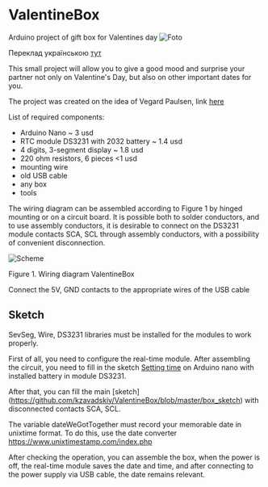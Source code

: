 # ValentineBox
Arduino project of gift box for Valentines day
![Foto](https://lh3.googleusercontent.com/zsYO3oxreWbP0d8SufO2Wx7JvZOUeQSrICO7VNHVK3ys23LzPO-s1nXEhfPwgTgUEKrC0hyDTvxF-3sO7x4S691Ke4ylLM8sJr7Ne8aTJthsNc81nhdhf8s9GH9rGcMVUOiH3igOYbIzAw1fMrclcBwpNpQAblWZy3Pp3jSs_9DnBToHs1uo6fTz-AIRNu-RrJ0nZb0NPnOqqqM-jXApjLhGEe18rzNunjHX6rvrM716FCsjxgBd4wcOL-Q82-O2g551veDFHm2N5KnhMLesH9CYmf3Go1i8E3bzgY2C5IHdmumoO8b9YkOHT9US40BuKZbfNBFHyoc_ABPfHa2PqIHeCEgAUCnvThzJMrvcUVZymOkQ-wWGErG-WP66DnMGEeP5VIo0GXGXrYURLxGIZrFjkpGQwE8Nk8LzJYodQQEAzhR-DjLhvaolCp1HrztInszEYt0PBR52vZqhm6_2Bb5j1jNeTCPn-3WNWQwpf6b_xLfs42UliupfYjhPnJa9Q07ZrGpWQNWL8pqaxsAZiSYlMiSF4OmLW75r7MiRpJXZ78p0B2JRz8QZisCTSEYGZ8XqpAa69RcpPW_h9TXsvvmcvKtj-532DkzIrtIsLrX8AZba5SPQK8UfmIIXff3KJdMVq_Y2MjGIK7QzQl-eqOLZ6wSyHIpOxjMHekZvQl2rCAVRvoCGbjc3eJ9Y=w872-h654-no?authuser=0)

Переклад українською [тут](https://github.com/kzavadskiy/ValentineBox/blob/master/README.ua.md)

This small project will allow you to give a good mood and surprise your partner not only on Valentine's Day, but also on other important dates for you.

The project was created on the idea of Vegard Paulsen, link [here](https://vegardpaulsen.wordpress.com/valentineduino/)

List of required components:
* Arduino Nano ~ 3 usd
* RTC module DS3231 with 2032 battery ~ 1.4 usd
* 4 digits, 3-segment display ~ 1.8 usd
* 220 ohm resistors, 6 pieces <1 usd
* mounting wire
* old USB cable
* any box
* tools

The wiring diagram can be assembled according to Figure 1 by hinged mounting or on a circuit board. It is possible both to solder conductors, and to use assembly conductors, it is desirable to connect on the DS3231 module contacts SCA, SCL through assembly conductors, with a possibility of convenient disconnection.

![Scheme](https://lh3.googleusercontent.com/C0eLP7MX9KyfVlWX35nVtFYSX55kJ22HcbiFyaYtI_rm8lAYkZcHnOkICZqad9HaUam8NfuwUAVjqO48W2DQj-pkv85jCPJvbpT7W6Qg7Tj8MSITcDHqRMryfY_eHac_YRIv-Oy2UQv7rWjDXUFiM2pz8owH3e5oUUHp43EFb9-rELdk0tUR5aUznW0FO6bk3Xf4zUbzvm6gz80FCR12D0iVVPZ9S0mLQWtqY-D7Rz6Jxdm_LJy-2X6DviY7h5zg7Ufg8VRsVBOf_RlrexeZ6CFodxbMEzfj3QHVB4Rd-JNQ0cNW8a6XPzg0Dzr9UXp4R4bLBzEI-or1UqK8Rfq00BRjKGWUr_F7Yv-cfARKgg-XfyJKodtBulrP_lng5N75rfd8PbF-XtHnvnIMbgkUh89tv78EtcRSo6A7w95w8sRs3pzlGHRdhIx60CF-0-8MBc1OARfK5GAa-nYwPc3Rh8_B_C-xkWGB8VMnPo3i3xfx0bUVaDRgTgSVPiXdALVXd0I_0_zvux0mIzDrGZg_mGnNjLCrmoyazkCnWaCzFjWjLBKS_u5P82TwE08QRg_qxIxuh1XaXOHJ_Oqk7WLCv4SorvL8ehwAgsGT_eDmSOqH0GpRP8I-xoaN0UCuTeBbyLtudAOUqkLv035ukw6jBNUV--kX1a0o2svUg4Ipn940jdMf9fFWFQ05Np-z=w857-h436-no?authuser=0)

Figure 1. Wiring diagram ValentineBox

Connect the 5V, GND contacts to the appropriate wires of the USB cable

## Sketch

SevSeg, Wire, DS3231 libraries must be installed for the modules to work properly.

First of all, you need to configure the real-time module. After assembling the circuit, you need to fill in the sketch [Setting time](https://github.com/kzavadskiy/ValentineBox/blob/master/Setting%20time) on Arduino nano with installed battery in module DS3231. 

After that, you can fill the main [sketch] (https://github.com/kzavadskiy/ValentineBox/blob/master/box_sketch) with disconnected contacts SCA, SCL.

The variable dateWeGotTogether must record your memorable date in unixtime format. To do this, use the date converter https://www.unixtimestamp.com/index.php

After checking the operation, you can assemble the box, when the power is off, the real-time module saves the date and time, and after connecting to the power supply via USB cable, the date remains relevant.

  



